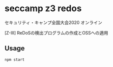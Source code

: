 # seccamp z3 redos

セキュリティ・キャンプ全国大会2020 オンライン

\[Z-Ⅲ\] ReDoSの検出プログラムの作成とOSSへの適用

## Usage

```
npm start
```
